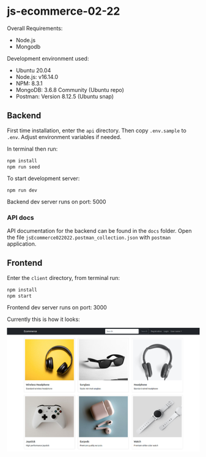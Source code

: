 # js-ecommerce-02-22


Overall Requirements:
- Node.js
- Mongodb

Development environment used:
- Ubuntu 20.04
- Node.js: v16.14.0
- NPM: 8.3.1
- MongoDB: 3.6.8 Community (Ubuntu repo)
- Postman: Version 8.12.5 (Ubuntu snap)


## Backend


First time installation, enter the `api` directory. Then copy `.env.sample` to `.env`. Adjust environment variables if needed.

In terminal then run:
```
npm install
npm run seed
```

To start development server:

```
npm run dev
```

Backend dev server runs on port: 5000

### API docs
API documentation for the backend can be found in the `docs` folder. Open the file `jsEcommerce022022.postman_collection.json` with `postman` application.


## Frontend

Enter the `client` directory, from terminal run:

```
npm install
npm start
```

Frontend dev server runs on port: 3000

Currently this is how it looks:

![Ecommerce ScreenShot](./docs/ecommerce-screenshot.jpg)